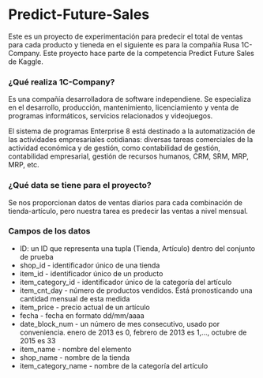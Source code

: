 # Predict-Future-Sales

Este es un proyecto de experimentación para predecir el total de ventas para cada producto y tieneda en el siguiente es para la compañía Rusa 1C-Company. Este proyecto hace parte de la competencia Predict Future Sales de Kaggle.

### ¿Qué realiza 1C-Company?

Es una compañía desarrolladora de software independiene. Se especializa en el desarrollo, producción, mantenimiento, licenciamiento y venta de programas informáticos, servicios relacionados y videojuegos.

El sistema de programas Enterprise 8 está destinado a la automatización de las actividades empresariales cotidianas: diversas tareas comerciales de la actividad económica y de gestión, como contabilidad de gestión, contabilidad empresarial, gestión de recursos humanos, CRM, SRM, MRP, MRP, etc.

### ¿Qué data se tiene para el proyecto?
Se nos proporcionan datos de ventas diarios para cada combinación de tienda-artículo, pero nuestra tarea es predecir las ventas a nivel mensual.

### Campos de los datos

* ID: un ID que representa una tupla (Tienda, Artículo) dentro del conjunto de prueba
* shop_id - identificador único de una tienda
* item_id - identificador único de un producto
* item_category_id - identificador único de la categoría del artículo
* item_cnt_day - número de productos vendidos. Está pronosticando una cantidad mensual de esta medida
* item_price - precio actual de un artículo
* fecha - fecha en formato dd/mm/aaaa
* date_block_num - un número de mes consecutivo, usado por conveniencia. enero de 2013 es 0, febrero de 2013 es 1,..., octubre de 2015 es 33
* item_name - nombre del elemento
* shop_name - nombre de la tienda
* item_category_name - nombre de la categoría del artículo

